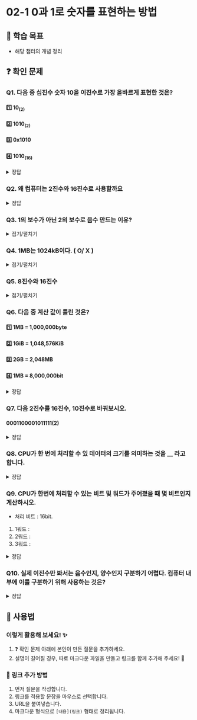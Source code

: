 # 02-1 0과 1로 숫자를 표현하는 방법

## 📌 학습 목표
- 해당 챕터의 개념 정리

## ❓ 확인 문제
### Q1. 다음 중 십진수 숫자 10을 이진수로 가장 올바르게 표현한 것은?

#### 1️⃣ 10<sub>(2)</sub>

#### 2️⃣ 1010<sub>(2)</sub>

#### 3️⃣ 0x1010

#### 4️⃣ 1010<sub>(16)</sub>

<details>
<summary>정답</summary>

#### 2️⃣ 1010<sub>(2)</sub>

- 이진수와 십진수 간 표현의 혼동을 예방하기 위해, 이진수 끝에 아래첨자 <sub>(2)</sub> 를 붙이거나 이진수 앞에 0b를 붙입니다.

- 따라서 십진수 숫자 10을 이진수 1010으로 변경한 뒤, 1010<sub>(2)</sub> 혹은 0b1010으로 표기하는 것이 가장 올바르다 할 수 있습니다.

- 각 수를 십진수로 표현하면 다음과 같습니다.

    - 10<sub>(2)</sub> -> 2
    - 1010<sub>(2)</sub> -> 10
    - 0x1010 -> 4112
    - 1010<sub>(16)</sub> -> 4112

---

</details>


### Q2. 왜 컴퓨터는 2진수와 16진수로 사용할까요

<details>
<summary>정답</summary>


### 데이터의 오류를 최소화하고 비용과 시간을 효율적으로 처리하기 위해서

#### 2진수
- 전기의 **ON/OFF**로 정보를 담을 수 있기 때문에(10진수로 표현할 경우 0V~9V까지 세기조절을 해야해서 정보의 정확성을 해칠 수 있음)
- 10진수같은 다른 진법을 쓰면 회로의 갯수가 늘어나서 **비효율적**. **2진법**은 ON/OFF를 수행할 비트만 있으면 가능
- 컴퓨터 내부에 트랜지스터가 수십억개가 들어가 있는데 **트랜지스터**가 **스위치 역할**을 수행할 수 있음
---
#### 16진수
- 2진수로만 표한하면 길이가 너무 길어지기 때문
- 2진수에서 16진수로의 변환이 10진수로 변환하는 것 보다 쉽기때문
- 정보 표현은 16진수로 하지만 내부에서는 2진수 형태로 표현함

</details>


### Q3. 1의 보수가 아닌 2의 보수로 음수 만드는 이유?

<details>
<summary>접기/펼치기</summary>

1의 보수는 0은 1로, 1은 0으로 하는 방식이다. 이를 예시를 통해 알아보자.  
10진수로 7인 0111은 1의 보수로 나타내면 1000이다. 그렇다면 0111과 1000이 더해지면 7 + (-7)인 0 즉 0000이 나와야 하지만 1111이 나오므로 1의 보수는 사용할 수 없다.

</details>

### Q4. 1MB는 1024kB이다. ( O/ X )

<details>
<summary>접기/펼치기</summary>

#### X 

1MB는 1000kB이다. 무슨 말을 하고자 하는지 이해는 가지만 그 단위는 kB가 아닌 KiB로 엄연히 둘은 다른 방식이다.

</details>


### Q5. 8진수와 16진수

<details>
<summary>접기/펼치기</summary>

#### 8진수  
8진수는 $2^3$으로  2진수를 간결하게 표현할 수 있다. 이는 옛날 컴퓨터 시스템에서 자주 사용되었으며 그 예시로는 PDP-8과 같은게 있다. lowlevel 프로그래밍에서, 특히 시스템 프로그래밍이나 하드웨어와 가까운 부분에서는 여전히 유용하다.

#### 16진수  
16진수는 $2^4$로 8진수보다 더 큰 단위다. 9 이후에는 A~F사이의 문자를 이용하여 사람들이 이해하기에 쉽게 한다. 요즘의 컴퓨터에서 자주 사용하며 메모리 주소표현, 바이너리 데이터 표현, 네트워크 프로토콜 등 에서 사용된다. 더 나아가 디버깅툴에서 데이터나 코드 메모리 덤프확인 할 때, 웹 개발의 색상에서도 사용된다.  

이처럼 필요에 따라 점점 진수 사용이 발전되어졌다. 혹시나 나중에는 32진수, 더 나아가 64진수를 쓸 날이 올지도 모르겠다.

</details>

### Q6. 다음 중 계산 값이 틀린 것은?

#### 1️⃣ 1MB = 1,000,000byte
#### 2️⃣ 1GiB = 1,048,576KiB
#### 3️⃣ 2GB = 2,048MB
#### 4️⃣ 1MB = 8,000,000bit

<details>  
<summary>정답</summary>  

#### 3️⃣ 2GB = 2,048MB

**풀이**

##### 1️⃣ 1MB = 1,000KB = 1,000,000byte

##### 2️⃣ 1GiB = 1,024MiB = 1,048,576KiB

##### 3️⃣ 2GB = 2,000MB
- 1024단위를 사용하는 건 GiB(기비바이트)이다.

##### 4️⃣ 1MB = 1,000,000byte = 8,000,000bit

</details>


### Q7. 다음 2진수를 16진수, 10진수로 바꿔보시오.

#### 0001100001011111(2)

<details>  
<summary>정답</summary>  

#### 18AF(16), 6319(10)

**풀이**

#### 0001 1000 0101 1111 -> 1 8 A F
#### 18AF(16) -> (16^3 * 1)+(16^2 * 8)+(16^1 * A)+(16^0 * 15) = 6319(10) 

</details>

### Q8. CPU가 한 번에 처리할 수 있 데이터의 크기를 의미하는 것을 __ 라고 합니다.

<details>
<summary>정답</summary>

정답: **워드**

CPU가 한 번에 16비트를 처리할 수 있다면 1워드는 16비트, 한 번에 32비트를 처리할 수 있다면 1워드는 32비트입니다.

워드의 절반 크기를 **하프 워드**, 1배 크기를 **풀 워드**, 2배 크기를 **더블 워드**라고 부릅니다.


</details>



### Q9. CPU가 한번에 처리할 수 있는 비트 및 워드가 주어졌을 때 몇 비트인지 계산하시오.

- 처리 비트 : 16bit.
1.  1워드 : 
2. 2워드 : 
3. 3워드 :

<details>
<summary>정답</summary>
1. 16bit
2. 32bit
3. 48bit

</details>

### Q10. 실제 이진수만 봐서는 음수인지, 양수인지 구분하기 어렵다. 컴퓨터 내부에 이를 구분하기 위해 사용하는 것은?

<details>
<summary>정답</summary>

#### 플래그

</details>

## 📝 사용법  
### 이렇게 활용해 보세요! ✨  
1. ❓ 확인 문제 아래에 본인이 만든 질문을 추가하세요.  
2. 설명이 길어질 경우, 따로 마크다운 파일을 만들고 링크를 함께 추가해 주세요! 🔗  

### 🔗 링크 추가 방법  
1. 먼저 질문을 작성합니다.  
2. 링크를 적용할 문장을 마우스로 선택합니다.  
3. URL을 붙여넣습니다.  
4. 마크다운 형식으로 `[내용](링크)` 형태로 정리됩니다.  
